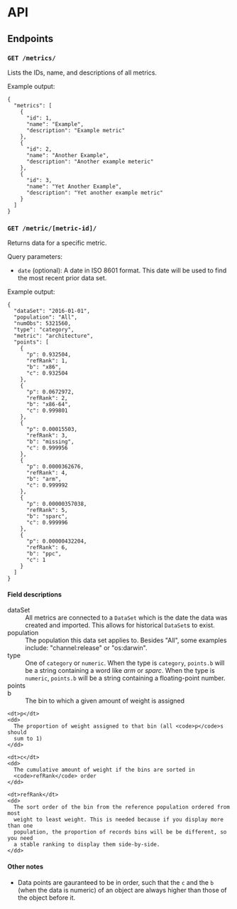 # API

## Endpoints

### `GET /metrics/`

Lists the IDs, name, and descriptions of all metrics.

Example output:

```
{
  "metrics": [
    {
      "id": 1,
      "name": "Example",
      "description": "Example metric"
    },
    {
      "id": 2,
      "name": "Another Example",
      "description": "Another example meteric"
    },
    {
      "id": 3,
      "name": "Yet Another Example",
      "description": "Yet another example metric"
    }
  ]
}
```


### `GET /metric/[metric-id]/`

Returns data for a specific metric.

Query parameters:

* `date` (optional): A date in ISO 8601 format. This date will be used to find
  the most recent prior data set.

Example output:

```
{
  "dataSet": "2016-01-01",
  "population": "All",
  "numObs": 5321560,
  "type": "category",
  "metric": "architecture",
  "points": [
    {
      "p": 0.932504,
      "refRank": 1,
      "b": "x86",
      "c": 0.932504
    },
    {
      "p": 0.0672972,
      "refRank": 2,
      "b": "x86-64",
      "c": 0.999801
    },
    {
      "p": 0.00015503,
      "refRank": 3,
      "b": "missing",
      "c": 0.999956
    },
    {
      "p": 0.0000362676,
      "refRank": 4,
      "b": "arm",
      "c": 0.999992
    },
    {
      "p": 0.00000357038,
      "refRank": 5,
      "b": "sparc",
      "c": 0.999996
    },
    {
      "p": 0.00000432204,
      "refRank": 6,
      "b": "ppc",
      "c": 1
    }
  ]
}
```

#### Field descriptions

<dl>
  <dt>dataSet</dt>
  <dd>
    All metrics are connected to a <code>DataSet</code> which is the date the
    data was created and imported. This allows for historical
    <code>DataSet</code>s to exist.
  </dd>

  <dt>population</dt>
  <dd>
    The population this data set applies to. Besides "All", some examples
    include: "channel:release" or "os:darwin".
  </dd>

  <dt>type</dt>
  <dd>
    One of <code>category</code> or <code>numeric</code>. When the type is
    <code>category</code>, <code>points.b</code> will be a string containing a
    word like <i>arm</i> or <i>sparc</i>. When the type is <code>numeric</code>,
    <code>points.b</code> will be a string containing a floating-point number.
  </dd>

  <dt>points</dt>
  <dd>
    <dt>b</dt>
    <dd>
      The bin to which a given amount of weight is assigned
    </dd>

    <dt>p</dt>
    <dd>
      The proportion of weight assigned to that bin (all <code>p</code>s should
      sum to 1)
    </dd>

    <dt>c</dt>
    <dd>
      The cumulative amount of weight if the bins are sorted in
      <code>refRank</code> order
    </dd>

    <dt>refRank</dt>
    <dd>
      The sort order of the bin from the reference population ordered from most
      weight to least weight. This is needed because if you display more than one
      population, the proportion of records bins will be be different, so you need
      a stable ranking to display them side-by-side.
    </dd>
  </dd>
</dl>

#### Other notes

* Data points are gauranteed to be in order, such that the `c` and the `b` (when
  the data is numeric) of an object are always higher than those of the object
  before it.
